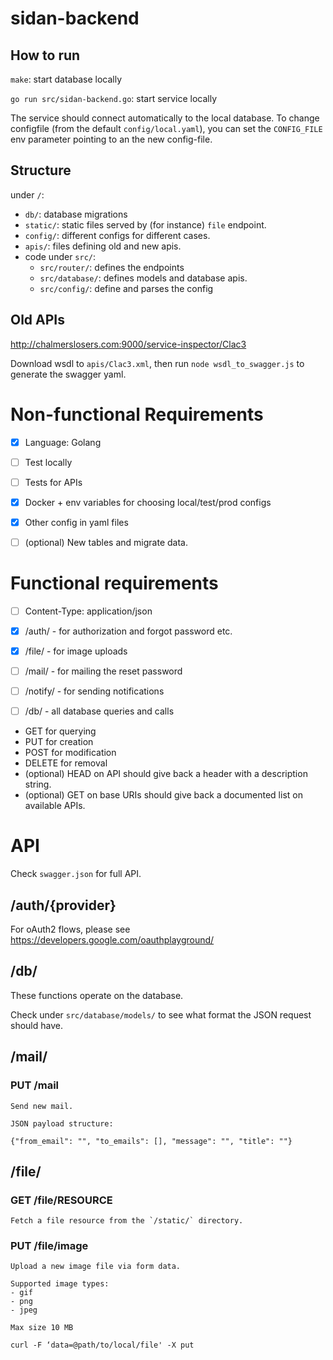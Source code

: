 # sidan-backend

## How to run

`make`: start database locally

`go run src/sidan-backend.go`: start service locally

The service should connect automatically to the local database. To
change configfile (from the default `config/local.yaml`), you can set
the `CONFIG_FILE` env parameter pointing to an the new config-file.

## Structure

under `/`:
- `db/`: database migrations
- `static/`: static files served by (for instance) `file` endpoint.
- `config/`: different configs for different cases.
- `apis/`: files defining old and new apis.
- code under `src/`:
  - `src/router/`: defines the endpoints
  - `src/database/`: defines models and database apis.
  - `src/config/`: define and parses the config

## Old APIs

http://chalmerslosers.com:9000/service-inspector/Clac3

Download wsdl to `apis/Clac3.xml`, then run `node wsdl_to_swagger.js`
to generate the swagger yaml.


# Non-functional Requirements

- [X] Language: Golang
- [ ] Test locally
- [ ] Tests for APIs
- [x] Docker + env variables for choosing local/test/prod configs
- [x] Other config in yaml files

- [ ] (optional) New tables and migrate data.

# Functional requirements

- [ ] Content-Type: application/json

- [x] /auth/ - for authorization and forgot password etc.
- [x] /file/ - for image uploads
- [ ] /mail/ - for mailing the reset password
- [ ] /notify/ - for sending notifications
- [ ] /db/ - all database queries and calls

- GET for querying
- PUT for creation
- POST for modification
- DELETE for removal
- (optional) HEAD on API should give back a header with a description string.
- (optional) GET on base URIs should give back a documented list on available APIs.

# API

Check `swagger.json` for full API.

## /auth/{provider}

For oAuth2 flows, please see
https://developers.google.com/oauthplayground/

## /db/

These functions operate on the database.

Check under `src/database/models/` to see what format the JSON request
should have.

## /mail/

### PUT /mail

    Send new mail.

    JSON payload structure:

    {"from_email": "", "to_emails": [], "message": "", "title": ""}

## /file/

### GET /file/RESOURCE

    Fetch a file resource from the `/static/` directory.

### PUT /file/image

    Upload a new image file via form data.

    Supported image types:
    - gif
    - png
    - jpeg

    Max size 10 MB

    curl -F ‘data=@path/to/local/file' -X put
